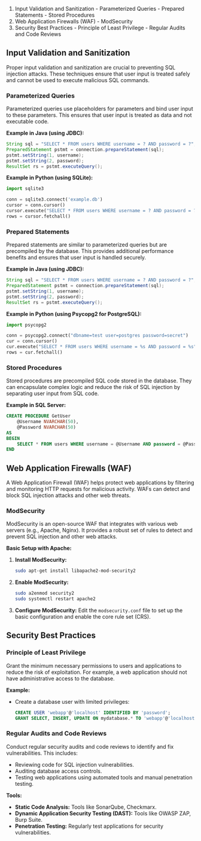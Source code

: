    1. Input Validation and Sanitization
     - Parameterized Queries
     - Prepared Statements
     - Stored Procedures
   2. Web Application Firewalls (WAF)
     - ModSecurity
   3. Security Best Practices
     - Principle of Least Privilege
     - Regular Audits and Code Reviews
## Input Validation and Sanitization

Proper input validation and sanitization are crucial to preventing SQL injection attacks. These techniques ensure that user input is treated safely and cannot be used to execute malicious SQL commands.

### Parameterized Queries
Parameterized queries use placeholders for parameters and bind user input to these parameters. This ensures that user input is treated as data and not executable code.

**Example in Java (using JDBC):**
```java
String sql = "SELECT * FROM users WHERE username = ? AND password = ?";
PreparedStatement pstmt = connection.prepareStatement(sql);
pstmt.setString(1, username);
pstmt.setString(2, password);
ResultSet rs = pstmt.executeQuery();
```

**Example in Python (using SQLite):**
```python
import sqlite3

conn = sqlite3.connect('example.db')
cursor = conn.cursor()
cursor.execute("SELECT * FROM users WHERE username = ? AND password = ?", (username, password))
rows = cursor.fetchall()
```

### Prepared Statements
Prepared statements are similar to parameterized queries but are precompiled by the database. This provides additional performance benefits and ensures that user input is handled securely.

**Example in Java (using JDBC):**
```java
String sql = "SELECT * FROM users WHERE username = ? AND password = ?";
PreparedStatement pstmt = connection.prepareStatement(sql);
pstmt.setString(1, username);
pstmt.setString(2, password);
ResultSet rs = pstmt.executeQuery();
```

**Example in Python (using Psycopg2 for PostgreSQL):**
```python
import psycopg2

conn = psycopg2.connect("dbname=test user=postgres password=secret")
cur = conn.cursor()
cur.execute("SELECT * FROM users WHERE username = %s AND password = %s", (username, password))
rows = cur.fetchall()
```

### Stored Procedures
Stored procedures are precompiled SQL code stored in the database. They can encapsulate complex logic and reduce the risk of SQL injection by separating user input from SQL code.

**Example in SQL Server:**
```sql
CREATE PROCEDURE GetUser
    @Username NVARCHAR(50),
    @Password NVARCHAR(50)
AS
BEGIN
    SELECT * FROM users WHERE username = @Username AND password = @Password;
END
```

## Web Application Firewalls (WAF)

A Web Application Firewall (WAF) helps protect web applications by filtering and monitoring HTTP requests for malicious activity. WAFs can detect and block SQL injection attacks and other web threats.

### ModSecurity
ModSecurity is an open-source WAF that integrates with various web servers (e.g., Apache, Nginx). It provides a robust set of rules to detect and prevent SQL injection and other web attacks.

**Basic Setup with Apache:**
1. **Install ModSecurity:**
   ```bash
   sudo apt-get install libapache2-mod-security2
   ```

2. **Enable ModSecurity:**
   ```bash
   sudo a2enmod security2
   sudo systemctl restart apache2
   ```

3. **Configure ModSecurity:**
   Edit the `modsecurity.conf` file to set up the basic configuration and enable the core rule set (CRS).

## Security Best Practices

### Principle of Least Privilege
Grant the minimum necessary permissions to users and applications to reduce the risk of exploitation. For example, a web application should not have administrative access to the database.

**Example:**
- Create a database user with limited privileges:
  ```sql
  CREATE USER 'webapp'@'localhost' IDENTIFIED BY 'password';
  GRANT SELECT, INSERT, UPDATE ON mydatabase.* TO 'webapp'@'localhost';
  ```

### Regular Audits and Code Reviews
Conduct regular security audits and code reviews to identify and fix vulnerabilities. This includes:
- Reviewing code for SQL injection vulnerabilities.
- Auditing database access controls.
- Testing web applications using automated tools and manual penetration testing.

**Tools:**
- **Static Code Analysis:** Tools like SonarQube, Checkmarx.
- **Dynamic Application Security Testing (DAST):** Tools like OWASP ZAP, Burp Suite.
- **Penetration Testing:** Regularly test applications for security vulnerabilities.
